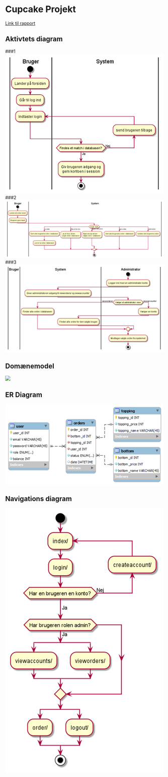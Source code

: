 # Cupcake Projekt
[Link til rapport](documentation/Cupcake%20projekt.pdf)
## Aktivtets diagram
###1
![](documentation/Aktivitetsdiagram.png)
###2
![](documentation/Aktivitetsdiagram2.png)
###3
![](documentation/Aktivitetsdiagram3.png)
## Domænemodel
![](documentation/Domænemodel.png)
## ER Diagram
![](documentation/ER%20Diagram.png)
## Navigations diagram
![](documentation/Navigationsdiagram.png)